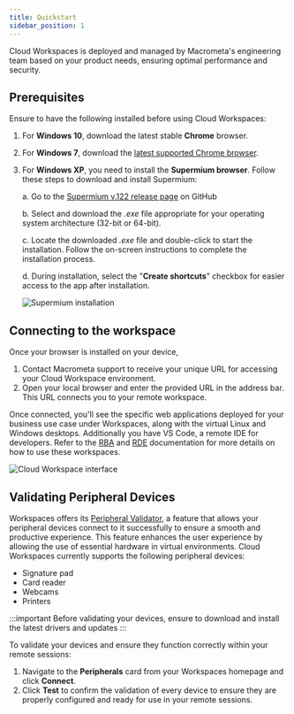 ```yaml
---
title: Quickstart
sidebar_position: 1
---
```


Cloud Workspaces is deployed and managed by Macrometa's engineering team based on your product needs, ensuring optimal performance and security. 

## Prerequisites

Ensure to have the following installed before using Cloud Workspaces:

1. For **Windows 10**, download the latest stable **Chrome** browser.

2. For **Windows 7**, download the [latest supported Chrome browser](https://support.google.com/chrome/a/answer/7100626?hl=en&sjid=16270217913818414435-EU).

3. For **Windows XP**, you need to install the **Supermium browser**. Follow these steps to download and install Supermium:

   a. Go to the [Supermium v.122 release page](https://github.com/win32ss/supermium/releases/tag/v122-r6) on GitHub

   b. Select and download the *.exe* file appropriate for your operating system architecture (32-bit or 64-bit).

   c. Locate the downloaded *.exe* file and double-click to start the installation. Follow the on-screen instructions to complete the installation process.

   d. During installation, select the "**Create shortcuts**" checkbox for easier access to the app after installation.

   ![Supermium installation](/img/workspaces/supermium.png)

## Connecting to the workspace

Once your browser is installed on your device,

1. Contact Macrometa support to receive your unique URL for accessing your Cloud Workspace environment.
1. Open your local browser and enter the provided URL in the address bar. This URL connects you to your remote workspace.

Once connected, you'll see the specific web applications deployed for your business use case under Workspaces, along with the virtual Linux and Windows desktops. Additionally you have VS Code, a remote IDE for developers. Refer to the [RBA](./remote-browser-accelerator/index.md) and [RDE](./remote-desktop-enviroment/index.md) documentation for more details on how to use these workspaces.

![Cloud Workspace interface](/img/workspaces/workpsace-screen.png)

## Validating Peripheral Devices

Workspaces offers its [Peripheral Validator](./peripheral-validator.md), a feature that allows your peripheral devices connect to it successfully to ensure a smooth and productive experience. This feature enhances the user experience by allowing the use of essential hardware in virtual environments. Cloud Workspaces currently supports the following peripheral devices:

- Signature pad
- Card reader
- Webcams
- Printers

:::important
Before validating your devices, ensure to download and install the latest drivers and updates
:::

To validate your devices and ensure they function correctly within your remote sessions:

1. Navigate to the **Peripherals** card from your Workspaces homepage and click **Connect**.
1. Click **Test** to confirm the validation of every device to ensure they are properly configured and ready for use in your remote sessions.